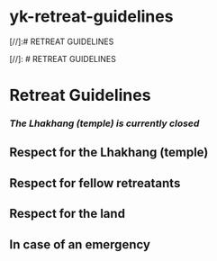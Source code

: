 # yk-retreat-guidelines

[//]:# RETREAT GUIDELINES

[//]: # RETREAT GUIDELINES

# Retreat Guidelines

### *The Lhakhang (temple) is currently closed*

## Respect for the Lhakhang (temple)

## Respect for fellow retreatants

## Respect for the land

## In case of an emergency
